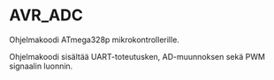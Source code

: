 # AVR_ADC
Ohjelmakoodi ATmega328p mikrokontrollerille.

Ohjelmakoodi sisältää UART-toteutusken, AD-muunnoksen sekä PWM signaalin luonnin.
